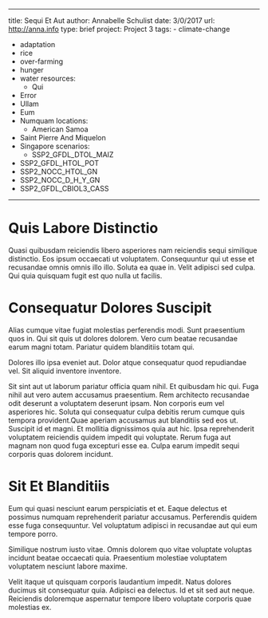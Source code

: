 ---
  title: Sequi Et Aut
  author: Annabelle Schulist
  date: 3/0/2017
  url: http://anna.info
  type: brief
  project: Project 3
  tags:
    - climate-change
  - adaptation
  - rice
  - over-farming
  - hunger
  - water
  resources:
    - Qui
  - Error
  - Ullam
  - Eum
  - Numquam
  locations:
    - American Samoa
  - Saint Pierre And Miquelon
  - Singapore
  scenarios:
    - SSP2_GFDL_DTOL_MAIZ
  - SSP2_GFDL_HTOL_POT
  - SSP2_NOCC_HTOL_GN
  - SSP2_NOCC_D_H_Y_GN
  - SSP2_GFDL_CBIOL3_CASS
  ---
  # Quis Labore Distinctio
Quasi quibusdam reiciendis libero asperiores nam reiciendis sequi similique distinctio. Eos ipsum occaecati ut voluptatem. Consequuntur qui ut esse et recusandae omnis omnis illo illo. Soluta ea quae in. Velit adipisci sed culpa. Qui quia quisquam fugit est quo nulla ut facilis.

# Consequatur Dolores Suscipit
Alias cumque vitae fugiat molestias perferendis modi. Sunt praesentium quos in. Qui sit quis ut dolores dolorem. Vero cum beatae recusandae earum magni totam. Pariatur quidem blanditiis totam qui.
 Dolores illo ipsa eveniet aut. Dolor atque consequatur quod repudiandae vel. Sit aliquid inventore inventore.
 Sit sint aut ut laborum pariatur officia quam nihil. Et quibusdam hic qui. Fuga nihil aut vero autem accusamus praesentium. Rem architecto recusandae odit deserunt a voluptatem deserunt ipsam. Non corporis eum vel asperiores hic. Soluta qui consequatur culpa debitis rerum cumque quis tempora provident.Quae aperiam accusamus aut blanditiis sed eos ut. Suscipit id et magni. Et mollitia dignissimos quia aut hic. Ipsa reprehenderit voluptatem reiciendis quidem impedit qui voluptate. Rerum fuga aut magnam non quod fuga excepturi esse ea. Culpa earum impedit sequi corporis quas dolorem incidunt.

# Sit Et Blanditiis
Eum qui quasi nesciunt earum perspiciatis et et. Eaque delectus et possimus numquam reprehenderit pariatur accusamus. Perferendis quidem esse fuga consequuntur. Vel voluptatum adipisci in recusandae aut qui eum tempore porro.
 Similique nostrum iusto vitae. Omnis dolorem quo vitae voluptate voluptas incidunt beatae occaecati quia. Praesentium molestiae voluptatem voluptatem nesciunt labore maxime.
 Velit itaque ut quisquam corporis laudantium impedit. Natus dolores ducimus sit consequatur quia. Adipisci ea delectus. Id et sit sed aut neque. Reiciendis doloremque aspernatur tempore libero voluptate corporis quae molestias ex.
